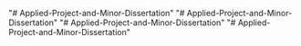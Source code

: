 "# Applied-Project-and-Minor-Dissertation" 
"# Applied-Project-and-Minor-Dissertation" 
"# Applied-Project-and-Minor-Dissertation" 
"# Applied-Project-and-Minor-Dissertation" 

